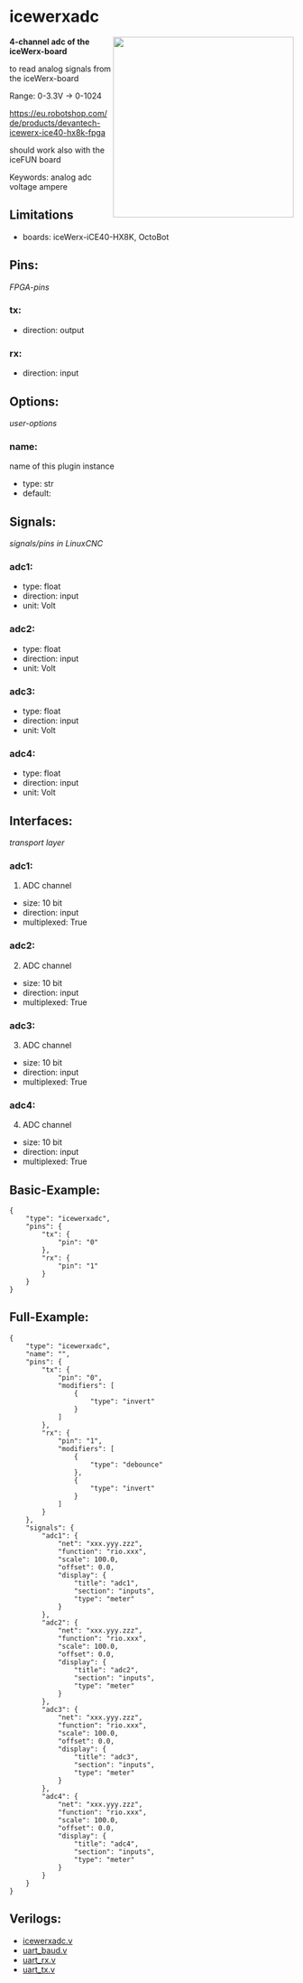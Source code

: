 # icewerxadc

<img align="right" width="320" src="image.png">

**4-channel adc of the iceWerx-board**

to read analog signals from the iceWerx-board

Range: 0-3.3V -> 0-1024

https://eu.robotshop.com/de/products/devantech-icewerx-ice40-hx8k-fpga

should work also with the iceFUN board

Keywords: analog adc voltage ampere

## Limitations
* boards: iceWerx-iCE40-HX8K, OctoBot

## Pins:
*FPGA-pins*
### tx:

 * direction: output

### rx:

 * direction: input


## Options:
*user-options*
### name:
name of this plugin instance

 * type: str
 * default: 


## Signals:
*signals/pins in LinuxCNC*
### adc1:

 * type: float
 * direction: input
 * unit: Volt

### adc2:

 * type: float
 * direction: input
 * unit: Volt

### adc3:

 * type: float
 * direction: input
 * unit: Volt

### adc4:

 * type: float
 * direction: input
 * unit: Volt


## Interfaces:
*transport layer*
### adc1:
1. ADC channel

 * size: 10 bit
 * direction: input
 * multiplexed: True

### adc2:
2. ADC channel

 * size: 10 bit
 * direction: input
 * multiplexed: True

### adc3:
3. ADC channel

 * size: 10 bit
 * direction: input
 * multiplexed: True

### adc4:
4. ADC channel

 * size: 10 bit
 * direction: input
 * multiplexed: True


## Basic-Example:
```
{
    "type": "icewerxadc",
    "pins": {
        "tx": {
            "pin": "0"
        },
        "rx": {
            "pin": "1"
        }
    }
}
```

## Full-Example:
```
{
    "type": "icewerxadc",
    "name": "",
    "pins": {
        "tx": {
            "pin": "0",
            "modifiers": [
                {
                    "type": "invert"
                }
            ]
        },
        "rx": {
            "pin": "1",
            "modifiers": [
                {
                    "type": "debounce"
                },
                {
                    "type": "invert"
                }
            ]
        }
    },
    "signals": {
        "adc1": {
            "net": "xxx.yyy.zzz",
            "function": "rio.xxx",
            "scale": 100.0,
            "offset": 0.0,
            "display": {
                "title": "adc1",
                "section": "inputs",
                "type": "meter"
            }
        },
        "adc2": {
            "net": "xxx.yyy.zzz",
            "function": "rio.xxx",
            "scale": 100.0,
            "offset": 0.0,
            "display": {
                "title": "adc2",
                "section": "inputs",
                "type": "meter"
            }
        },
        "adc3": {
            "net": "xxx.yyy.zzz",
            "function": "rio.xxx",
            "scale": 100.0,
            "offset": 0.0,
            "display": {
                "title": "adc3",
                "section": "inputs",
                "type": "meter"
            }
        },
        "adc4": {
            "net": "xxx.yyy.zzz",
            "function": "rio.xxx",
            "scale": 100.0,
            "offset": 0.0,
            "display": {
                "title": "adc4",
                "section": "inputs",
                "type": "meter"
            }
        }
    }
}
```

## Verilogs:
 * [icewerxadc.v](icewerxadc.v)
 * [uart_baud.v](uart_baud.v)
 * [uart_rx.v](uart_rx.v)
 * [uart_tx.v](uart_tx.v)
